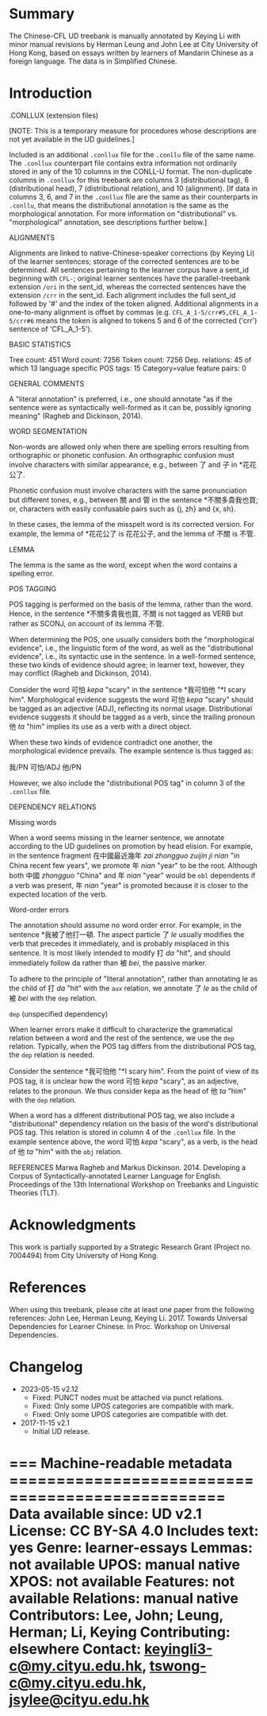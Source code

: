 # Summary

The Chinese-CFL UD treebank is manually annotated by Keying Li with minor manual revisions by Herman Leung and John Lee at City University of Hong Kong, based on essays written by learners of Mandarin Chinese as a foreign language. The data is in Simplified Chinese.

# Introduction

.CONLLUX (extension files)

[NOTE: This is a temporary measure for procedures whose descriptions are not yet available in the UD guidelines.]

Included is an additional `.conllux` file for the `.conllu` file of the same name.  The `.conllux` counterpart file contains extra information not ordinarily stored in any of the 10 columns in the CONLL-U format. The non-duplicate columns in `.conllux` for this treebank are columns 3 (distributional tag), 6 (distributional head), 7 (distributional relation), and 10 (alignment). [If data in columns 3, 6, and 7 in the `.conllux` file are the same as their counterparts in `.conllu`, that means the distributional annotation is the same as the morphological annotation. For more information on "distributional" vs. "morphological" annotation, see descriptions further below.]

ALIGNMENTS

Alignments are linked to native-Chinese-speaker corrections (by Keying Li) of the learner sentences; storage of the corrected sentences are to be determined. All sentences pertaining to the learner corpus have a sent_id beginning with `CFL-`; original learner sentences have the parallel-treebank extension `/ori` in the sent_id, whereas the corrected sentences have the extension `/crr` in the sent_id. Each alignment includes the full sent_id followed by '#' and the index of the token aligned. Additional alignments in a one-to-many alignment is offset by commas (e.g. `CFL_A_1-5/crr#5,CFL_A_1-5/crr#6` means the token is aligned to tokens 5 and 6 of the corrected ('crr') sentence of 'CFL_A_1-5').

BASIC STATISTICS

Tree count:  451
Word count:  7256
Token count: 7256
Dep. relations: 45 of which 13 language specific
POS tags: 15
Category=value feature pairs: 0

GENERAL COMMENTS

A "literal annotation" is preferred, i.e., one should annotate "as if the sentence were as syntactically well-formed as it can be, possibly ignoring meaning" (Ragheb and Dickinson, 2014).

WORD SEGMENTATION

Non-words are allowed only when there are spelling errors resulting from orthographic or phonetic confusion. An orthographic confusion must involve characters with similar appearance, e.g., between 了 and 子 in *花花公了.

Phonetic confusion must involve characters with the same pronunciation but different tones, e.g., between 關 and 管 in the sentence *不關多貴我也買; or, characters with easily confusable pairs such as {j, zh} and {x, sh}.

In these cases, the lemma of the misspelt word is its corrected version. For example, the lemma of *花花公了 is 花花公子, and the lemma of 不關 is 不管.

LEMMA

The lemma is the same as the word, except when the word contains a spelling error.

POS TAGGING

POS tagging is performed on the basis of the lemma, rather than the word. Hence, in the sentence *不關多貴我也買, 不關 is not tagged as VERB but rather as SCONJ, on account of its lemma 不管.

When determining the POS, one usually considers both the "morphological evidence", i.e., the linguistic form of the word, as well as the "distributional evidence", i.e., its syntactic use in the sentence. In a well-formed sentence, these two kinds of evidence should agree; in learner text, however, they may conflict (Ragheb and Dickinson, 2014).

Consider the word 可怕 _kepa_ "scary" in the sentence *我可怕他 "*I scary him". Morphological evidence suggests the word 可怕 _kepa_ "scary" should be tagged as an adjective (ADJ), reflecting its normal usage. Distributional evidence suggests it should be tagged as a verb, since the trailing pronoun 他 _ta_ "him" implies its use as a verb with a direct object.

When these two kinds of evidence contradict one another, the morphological evidence prevails. The example sentence is thus tagged as:

我/PN 可怕/ADJ 他/PN

However, we also include the "distributional POS tag" in column 3 of the `.conllux` file.

DEPENDENCY RELATIONS

Missing words

When a word seems missing in the learner sentence, we annotate according to the UD guidelines on promotion by head elision. For example, in the sentence fragment 在中國最近幾年 _zai zhongguo zuijin ji nian_ "in China recent few years", we promote 年 _nian_ "year" to be the root. Although both 中國 _zhongguo_ "China" and 年 _nian_ "year" would be `obl` dependents if a verb was present, 年 _nian_ "year" is promoted because it is closer to the expected location of the verb.

Word-order errors

The annotation should assume no word order error. For example, in the sentence *我被了他打一頓. The aspect particle 了 _le_ usually modifies the verb that precedes it immediately, and is probably misplaced in this sentence. It is most likely intended to modify 打 _da_ "hit", and should immediately follow da rather than 被 _bei_, the passive marker.

To adhere to the principle of "literal annotation", rather than annotating le as the child of 打 _da_ "hit" with the `aux` relation, we annotate 了 _le_ as the child of 被 _bei_ with the `dep` relation.

`dep` (unspecified dependency)

When learner errors make it difficult to characterize the grammatical relation between a word and the rest of the sentence, we use the `dep` relation. Typically, when the POS tag differs from the distributional POS tag, the `dep` relation is needed.

Consider the sentence *我可怕他 "*I scary him". From the point of view of its POS tag, it is unclear how the word 可怕 _kepa_ "scary", as an adjective, relates to the pronoun. We thus consider kepa as the head of 他 _ta_ "him" with the `dep` relation.

When a word has a different distributional POS tag, we also include a "distributional" dependency relation on the basis of the word's distributional POS tag. This relation is stored in column 4 of the `.conllux` file. In the example sentence above, the word 可怕 _kepa_ "scary", as a verb, is the head of 他 _ta_ "him" with the `obj` relation.

REFERENCES
Marwa Ragheb and Markus Dickinson. 2014. Developing a Corpus of Syntactically-annotated Learner Language for English. Proceedings of the 13th International Workshop on Treebanks and Linguistic Theories (TLT).

# Acknowledgments
This work is partially supported by a Strategic Research Grant (Project no. 7004494) from City University of Hong Kong.

# References

When using this treebank, please cite at least one paper from the following references:
John Lee, Herman Leung, Keying Li. 2017. Towards Universal Dependencies for Learner Chinese. In Proc. Workshop on Universal Dependencies.

# Changelog

* 2023-05-15 v2.12
  * Fixed: PUNCT nodes must be attached via punct relations.
  * Fixed: Only some UPOS categories are compatible with mark.
  * Fixed: Only some UPOS categories are compatible with det.
* 2017-11-15 v2.1
  * Initial UD release.


=== Machine-readable metadata =================================================
Data available since: UD v2.1
License: CC BY-SA 4.0
Includes text: yes
Genre: learner-essays
Lemmas: not available
UPOS: manual native
XPOS: not available
Features: not available
Relations: manual native
Contributors: Lee, John; Leung, Herman; Li, Keying
Contributing: elsewhere
Contact: keyingli3-c@my.cityu.edu.hk, tswong-c@my.cityu.edu.hk, jsylee@cityu.edu.hk
===============================================================================
